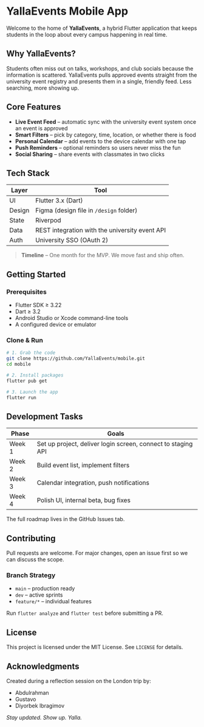 # YallaEvents Mobile App

Welcome to the home of **YallaEvents**, a hybrid Flutter application that keeps students in the loop about every campus happening in real time.

## Why YallaEvents?
Students often miss out on talks, workshops, and club socials because the information is scattered. YallaEvents pulls approved events straight from the university event registry and presents them in a single, friendly feed. Less searching, more showing up.

## Core Features
- **Live Event Feed** – automatic sync with the university event system once an event is approved
- **Smart Filters** – pick by category, time, location, or whether there is food
- **Personal Calendar** – add events to the device calendar with one tap
- **Push Reminders** – optional reminders so users never miss the fun
- **Social Sharing** – share events with classmates in two clicks

## Tech Stack
| Layer | Tool |
|-------|------|
| UI    | Flutter 3.x (Dart) |
| Design | Figma (design file in `/design` folder) |
| State  | Riverpod |
| Data   | REST integration with the university event API |
| Auth   | University SSO (OAuth 2) |

> **Timeline** – One month for the MVP. We move fast and ship often.

## Getting Started

### Prerequisites
- Flutter SDK ≥ 3.22
- Dart ≥ 3.2
- Android Studio or Xcode command-line tools
- A configured device or emulator

### Clone & Run
```bash
# 1. Grab the code
git clone https://github.com/YallaEvents/mobile.git
cd mobile

# 2. Install packages
flutter pub get

# 3. Launch the app
flutter run
```

## Development Tasks
| Phase | Goals |
|-------|-------|
| Week 1 | Set up project, deliver login screen, connect to staging API |
| Week 2 | Build event list, implement filters |
| Week 3 | Calendar integration, push notifications |
| Week 4 | Polish UI, internal beta, bug fixes |

The full roadmap lives in the GitHub Issues tab.

## Contributing
Pull requests are welcome. For major changes, open an issue first so we can discuss the scope.

### Branch Strategy
- `main` – production ready
- `dev` – active sprints
- `feature/*` – individual features

Run `flutter analyze` and `flutter test` before submitting a PR.

## License
This project is licensed under the MIT License. See `LICENSE` for details.

## Acknowledgments
Created during a reflection session on the London trip by:
- Abdulrahman
- Gustavo
- Diyorbek Ibragimov

_Stay updated. Show up. Yalla._
